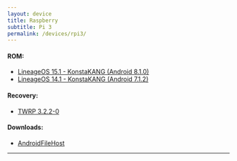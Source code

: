 ```yaml
---
layout: device
title: Raspberry
subtitle: Pi 3
permalink: /devices/rpi3/
---
```


#### ROM:

- [LineageOS 15.1 - KonstaKANG (Android 8.1.0)](/devices/rpi3/LineageOS15.1)
- [LineageOS 14.1 - KonstaKANG (Android 7.1.2)](/devices/rpi3/CM14.1)

#### Recovery:

- [TWRP 3.2.2-0](/devices/rpi3/TWRP)

#### Downloads:

- [AndroidFileHost](https://www.androidfilehost.com/?w=files&flid=170869)

----
